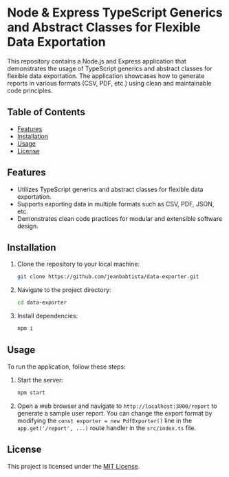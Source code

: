 # Node & Express TypeScript Generics and Abstract Classes for Flexible Data Exportation

This repository contains a Node.js and Express application that demonstrates the usage of TypeScript generics and
abstract classes for flexible data exportation. The application showcases how to generate reports in various formats
(CSV, PDF, etc.) using clean and maintainable code principles.

## Table of Contents

- [Features](#features)
- [Installation](#installation)
- [Usage](#usage)
- [License](#license)

## Features

- Utilizes TypeScript generics and abstract classes for flexible data exportation.
- Supports exporting data in multiple formats such as CSV, PDF, JSON, etc.
- Demonstrates clean code practices for modular and extensible software design.

## Installation

1. Clone the repository to your local machine:

    ```bash
    git clone https://github.com/jeanbabtista/data-exporter.git
    ```

2. Navigate to the project directory:

    ```bash
    cd data-exporter
    ```

3. Install dependencies:

    ```bash
    npm i
    ```

## Usage

To run the application, follow these steps:

1. Start the server:

    ```bash
    npm start
    ```

2. Open a web browser and navigate to `http://localhost:3000/report` to generate a sample user report. You can change
   the export format by modifying the `const exporter = new PdfExporter()` line in the `app.get('/report', ...)` route
   handler in the `src/index.ts` file.

## License

This project is licensed under the [MIT License](LICENSE).